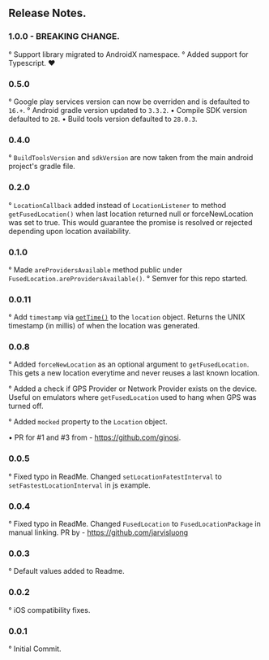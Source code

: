 ## Release Notes.

### 1.0.0 - BREAKING CHANGE.
° Support library migrated to AndroidX namespace.
° Added support for Typescript. ❤️

### 0.5.0
° Google play services version can now be overriden and is defaulted to `16.+`.
° Android gradle version updated to `3.3.2`.
• Compile SDK version defaulted to `28`.
•  Build tools version defaulted to `28.0.3`.

### 0.4.0
° `BuildToolsVersion` and `sdkVersion` are now taken from the main android project's gradle file.

### 0.2.0
° `LocationCallback` added instead of `LocationListener` to method `getFusedLocation()` when last location returned null or forceNewLocation was set to true. This would guarantee the promise is resolved or rejected depending upon location availability.

### 0.1.0
° Made `areProvidersAvailable` method public under `FusedLocation.areProvidersAvailable()`.
° Semver for this repo started.

### 0.0.11
° Add `timestamp` via [`getTime()`](https://developer.android.com/reference/android/location/Location.html#getTime()) to the `location` object. Returns the UNIX timestamp (in millis) of when the location was generated.

### 0.0.8
° Added `forceNewLocation` as an optional argument to `getFusedLocation`. This gets a new location everytime and never reuses a last known location.

° Added a check if GPS Provider or Network Provider exists on the device. Useful on emulators where `getFusedLocation` used to hang when GPS was turned off.

° Added `mocked` property to the `Location` object.

• PR for #1 and #3 from - https://github.com/ginosi.

### 0.0.5
° Fixed typo in ReadMe. Changed `setLocationFatestInterval` to `setFastestLocationInterval` in js example.

### 0.0.4
° Fixed typo in ReadMe. Changed `FusedLocation` to `FusedLocationPackage` in manual linking.
PR by - https://github.com/jarvisluong

### 0.0.3
° Default values added to Readme.

### 0.0.2
° iOS compatibility fixes.

### 0.0.1
° Initial Commit.

